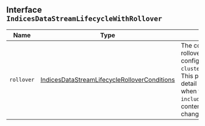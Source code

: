 ## Interface `IndicesDataStreamLifecycleWithRollover`

| Name | Type | Description |
| - | - | - |
| `rollover` | [IndicesDataStreamLifecycleRolloverConditions](./IndicesDataStreamLifecycleRolloverConditions.md) | The conditions which will trigger the rollover of a backing index as configured by the cluster setting `cluster.lifecycle.default.rollover`. This property is an implementation detail and it will only be retrieved when the query param `include_defaults` is set to true. The contents of this field are subject to change. |
